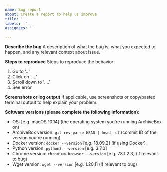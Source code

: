 ```yaml
---
name: Bug report
about: Create a report to help us improve
title: ''
labels: ''
assignees: ''

---
```


**Describe the bug**
A description of what the bug is, what you expected to happen, 
and any relevant context about issue.

**Steps to reproduce**
Steps to reproduce the behavior:
1. Go to '...'
2. Click on '....'
3. Scroll down to '....'
4. See error

**Screenshots or log output**
If applicable, use screenshots or copy/pasted terminal output to help explain your problem.

**Software versions (please complete the following information):**
 - OS: [e.g. macOS 10.14] (the operating system you're running ArchiveBox on)
 - ArchiveBox version: `git rev-parse HEAD | head -c7` (commit ID of the version you're running)
 - Docker version: `docker --version` [e.g. 18.09.2] (if using Docker)
 - Python version: `python3 --version` [e.g. 3.7.0]
 - Chrome version: `chromium-browser --version` [e.g. 73.1.2.3] (if relevant to bug)
 - Wget version: `wget --version` [e.g. 1.20.1] (if relevant to bug)
